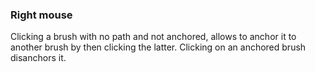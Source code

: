### Right mouse
Clicking a brush with no path and not anchored, allows to anchor it to another brush by then clicking the latter. Clicking on an anchored brush disanchors it.
